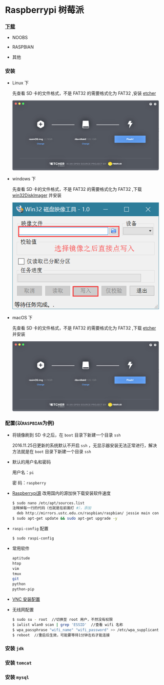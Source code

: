 # Raspberrypi 树莓派

### [下载](https://www.raspberrypi.org/downloads/)

+ NOOBS

+ RASPBIAN

+ 其他

### 安装

+ Linux 下

  先查看 SD 卡的文件格式，不是 FAT32 的需要格式化为 FAT32 ,安装 [etcher](https://github.com/resin-io/etcher#installers)

  ![etcher](../pictures/etcher_ubuntu.png)

+ windows 下

  先查看 SD 卡的文件格式，不是 FAT32 的需要格式化为 FAT32 ,下载 [win32DiskImager](https://sourceforge.net/projects/win32diskimager/) 并安装 

  ![win32diskimager](../pictures/win32DiskImager.png)

+ macOS 下

  先查看 SD 卡的文件格式，不是 FAT32 的需要格式化为 FAT32 ,下载 [etcher](https://etcher.io/) 并安装

  ![etcher](../pictures/etcher_macOS.png)

### 配置(以`RASPBIAN`为例)

+ 将镜像刷到 SD 卡之后，在 `boot` 目录下新建一个目录 `ssh` 

  2016.11.25日更新的系统默认不开启 `ssh` ，无显示器安装无法正常进行，解决方法就是在 `boot` 目录下新建一个目录 `ssh` 

+ 默认的用户名和密码

  用户名：```pi```

  密 码：```raspberry```

+ [Raspberrypi源](http://shumeipai.nxez.com/2013/08/31/raspbian-chinese-software-source.html) 改用国内的源加快下载安装软件速度

  ```bash
  $ sudo nano /etc/apt/sources.list
  注释掉每一行的代码（也就是在前面打 #），添加
    deb http://mirrors.ustc.edu.cn/raspbian/raspbian/ jessie main contrib non-free
  $ sudo apt-get update && sudo apt-get upgrade -y
  ```

+ `raspi-config` 配置

  ```bash
  $ sudo raspi-config
  ```
+ 常用软件
  
  ```bash
  aptitude
  htop
  vim
  tmux
  git
  python
  python-pip
  ```
+ [VNC 安装配置](https://www.raspberrypi.org/forums/viewtopic.php?t=74176)

+ 无线网配置

  ```bash
  $ sudo su - root  //切换至 root 用户，不然没有权限
  $ iwlist wlan0 scan | grep 'ESSID'  //查看 wifi 名称
  $ wpa_passphrase "wifi_name" "wifi_password" >> /etc/wpa_supplicant/wpa_supplicant.conf
  $ reboot  //重启后生效，可能要等待1分钟左右才能连接
  ```

### 安装 `jdk` 

### 安装 `tomcat`

### 安装 `mysql`






